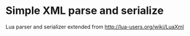 # Simple XML parse and serialize
Lua parser and serializer extended from http://lua-users.org/wiki/LuaXml
